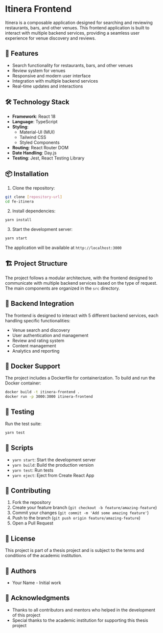 # Itinera Frontend

Itinera is a composable application designed for searching and reviewing restaurants, bars, and other venues. This frontend application is built to interact with multiple backend services, providing a seamless user experience for venue discovery and reviews.

## 🚀 Features

- Search functionality for restaurants, bars, and other venues
- Review system for venues
- Responsive and modern user interface
- Integration with multiple backend services
- Real-time updates and interactions

## 🛠️ Technology Stack

- **Framework**: React 18
- **Language**: TypeScript
- **Styling**: 
  - Material-UI (MUI)
  - Tailwind CSS
  - Styled Components
- **Routing**: React Router DOM
- **Date Handling**: Day.js
- **Testing**: Jest, React Testing Library

## 📦 Installation

1. Clone the repository:
```bash
git clone [repository-url]
cd fe-itinera
```

2. Install dependencies:
```bash
yarn install
```

3. Start the development server:
```bash
yarn start
```

The application will be available at `http://localhost:3000`

## 🏗️ Project Structure

The project follows a modular architecture, with the frontend designed to communicate with multiple backend services based on the type of request. The main components are organized in the `src` directory.

## 🔄 Backend Integration

The frontend is designed to interact with 5 different backend services, each handling specific functionalities:
- Venue search and discovery
- User authentication and management
- Review and rating system
- Content management
- Analytics and reporting

## 🐳 Docker Support

The project includes a Dockerfile for containerization. To build and run the Docker container:

```bash
docker build -t itinera-frontend .
docker run -p 3000:3000 itinera-frontend
```

## 🧪 Testing

Run the test suite:
```bash
yarn test
```

## 📝 Scripts

- `yarn start`: Start the development server
- `yarn build`: Build the production version
- `yarn test`: Run tests
- `yarn eject`: Eject from Create React App

## 🤝 Contributing

1. Fork the repository
2. Create your feature branch (`git checkout -b feature/amazing-feature`)
3. Commit your changes (`git commit -m 'Add some amazing feature'`)
4. Push to the branch (`git push origin feature/amazing-feature`)
5. Open a Pull Request

## 📄 License

This project is part of a thesis project and is subject to the terms and conditions of the academic institution.

## 👥 Authors

- Your Name - Initial work

## 🙏 Acknowledgments

- Thanks to all contributors and mentors who helped in the development of this project
- Special thanks to the academic institution for supporting this thesis project
